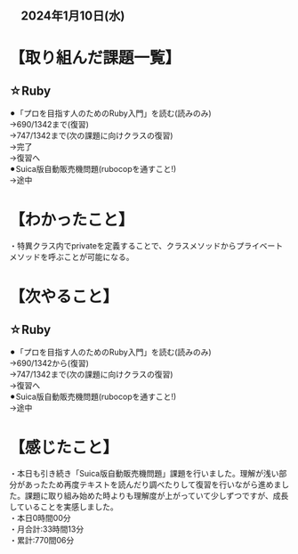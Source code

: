 ## 　2024年1月10日(水)
# 【取り組んだ課題一覧】
## ☆Ruby
⚫︎「プロを目指す人のためのRuby入門」を読む(読みのみ)<br>
→690/1342まで(復習)<br>
→747/1342まで(次の課題に向けクラスの復習)<br>
→完了<br>
→復習へ<br>
⚫︎Suica版自動販売機問題(rubocopを通すこと!)<br>
→途中<br>
# 【わかったこと】
・特異クラス内でprivateを定義することで、クラスメソッドからプライベートメソッドを呼ぶことが可能になる。<br>
# 【次やること】
## ☆Ruby
⚫︎「プロを目指す人のためのRuby入門」を読む(読みのみ)<br>
→690/1342から(復習)<br>
→747/1342まで(次の課題に向けクラスの復習)<br>
→復習へ<br>
⚫︎Suica版自動販売機問題(rubocopを通すこと!)<br>
→途中<br>
# 【感じたこと】
・本日も引き続き「Suica版自動販売機問題」課題を行いました。理解が浅い部分があったため再度テキストを読んだり調べたりして復習を行いながら進めました。課題に取り組み始めた時よりも理解度が上がっていて少しずつですが、成長していることを実感しました。<br>
・本日0時間00分<br>
・月合計:33時間13分<br>
・累計:770間06分<br>
